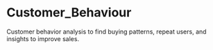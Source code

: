 # Customer_Behaviour
 Customer behavior analysis to find buying patterns, repeat users, and insights to improve sales.

